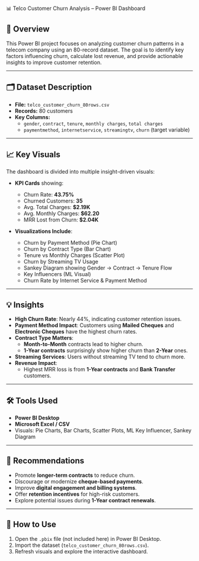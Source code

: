  📊 Telco Customer Churn Analysis – Power BI Dashboard

## 📌 Overview

This Power BI project focuses on analyzing customer churn patterns in a telecom company using an 80-record dataset. The goal is to identify key factors influencing churn, calculate lost revenue, and provide actionable insights to improve customer retention.

---

## 🗂️ Dataset Description

- **File:** `telco_customer_churn_80rows.csv`
- **Records:** 80 customers
- **Key Columns:** 
  - `gender`, `contract`, `tenure`, `monthly charges`, `total charges`
  - `paymentmethod`, `internetservice`, `streamingtv`, `churn` (target variable)

---

## 📈 Key Visuals

The dashboard is divided into multiple insight-driven visuals:

- **KPI Cards** showing:
  - Churn Rate: **43.75%**
  - Churned Customers: **35**
  - Avg. Total Charges: **$2.19K**
  - Avg. Monthly Charges: **$62.20**
  - MRR Lost from Churn: **$2.04K**

- **Visualizations Include**:
  - Churn by Payment Method (Pie Chart)
  - Churn by Contract Type (Bar Chart)
  - Tenure vs Monthly Charges (Scatter Plot)
  - Churn by Streaming TV Usage
  - Sankey Diagram showing Gender → Contract → Tenure Flow
  - Key Influencers (ML Visual)
  - Churn Rate by Internet Service & Payment Method

---

## 💡 Insights

- **High Churn Rate**: Nearly 44%, indicating customer retention issues.
- **Payment Method Impact**: Customers using **Mailed Cheques** and **Electronic Cheques** have the highest churn rates.
- **Contract Type Matters**:
  - **Month-to-Month** contracts lead to higher churn.
  - **1-Year contracts** surprisingly show higher churn than **2-Year** ones.
- **Streaming Services**: Users without streaming TV tend to churn more.
- **Revenue Impact**:
  - Highest MRR loss is from **1-Year contracts** and **Bank Transfer** customers.

---

## 🛠️ Tools Used

- **Power BI Desktop**
- **Microsoft Excel / CSV**
- Visuals: Pie Charts, Bar Charts, Scatter Plots, ML Key Influencer, Sankey Diagram

---

## 🧠 Recommendations

- Promote **longer-term contracts** to reduce churn.
- Discourage or modernize **cheque-based payments**.
- Improve **digital engagement and billing systems**.
- Offer **retention incentives** for high-risk customers.
- Explore potential issues during **1-Year contract renewals**.

---

## 📂 How to Use

1. Open the `.pbix` file (not included here) in Power BI Desktop.
2. Import the dataset (`telco_customer_churn_80rows.csv`).
3. Refresh visuals and explore the interactive dashboard.
